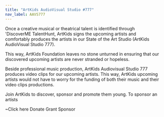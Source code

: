 ```yaml
---
title: "ArtKids AudioVisual Studio #777"
nav_label: AAVS777
---
```

Once a creative musical or theatrical talent is identified through 'DiscoverME TalentHunt, ArtKids signs the upcoming artists and comfortably produces the artists in our State of the Art  Studio (ArtKids AudioVisual Studio 777). 

This way, ArtKids Foundation leaves no stone unturned in ensuring that our discovered upcoming artists are never stranded or hopeless.

Beside professional music production, ArtKids Audiovisual Studio 777 produces video clips for our upcoming artists. 
This way, ArtKids upcoming artists would not have to worry for the funding of both their music and their video clips productions.

Join ArtKids to discover, sponsor and promote them young. To sponsor an artists

~Click here
Donate
Grant
Sponsor